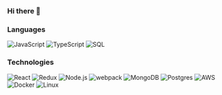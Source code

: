 ### Hi there 👋

### Languages

![JavaScript](https://img.shields.io/badge/-JavaScript-000?&logo=JavaScript)
![TypeScript](https://img.shields.io/badge/-TypeScript-000?&logo=TypeScript)
![SQL](https://img.shields.io/badge/-SQL-000?&logo=MySQL)

### Technologies

![React](https://img.shields.io/badge/-React-000?&logo=React)
![Redux](https://img.shields.io/badge/Redux-%23593d88.svg?&logo=redux&logoColor=white)
![Node.js](https://img.shields.io/badge/-Node.js-000?&logo=node.js)
![webpack](https://img.shields.io/badge/webpack-%238DD6F9.svg?&logo=webpack&logoColor=black)
![MongoDB](https://img.shields.io/badge/MongoDB-%234ea94b.svg?&logo=mongodb&logoColor=white)
![Postgres](https://img.shields.io/badge/Postgres-%23316192.svg?&logo=postgresql&logoColor=white)
![AWS](https://img.shields.io/badge/-AWS-000?&logo=Amazon-AWS&logoColor=F90)
![Docker](https://img.shields.io/badge/-Docker-000?&logo=Docker)
![Linux](https://img.shields.io/badge/-Linux-000?&logo=Linux)

<!--
**KyleBoudewyn/KyleBoudewyn** is a ✨ _special_ ✨ repository because its `README.md` (this file) appears on your GitHub profile.

Here are some ideas to get you started:

- 🔭 I’m currently working on ...
- 🌱 I’m currently learning ...
- 👯 I’m looking to collaborate on ...
- 🤔 I’m looking for help with ...
- 💬 Ask me about ...
- 📫 How to reach me: ...
- 😄 Pronouns: ...
- ⚡ Fun fact: ...
-->
